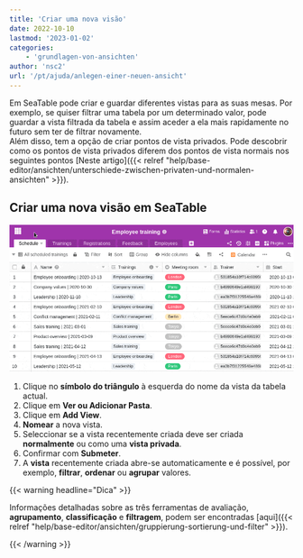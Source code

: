 ```yaml
---
title: 'Criar uma nova visão'
date: 2022-10-10
lastmod: '2023-01-02'
categories:
    - 'grundlagen-von-ansichten'
author: 'nsc2'
url: '/pt/ajuda/anlegen-einer-neuen-ansicht'
---
```


Em SeaTable pode criar e guardar diferentes vistas para as suas mesas. Por exemplo, se quiser filtrar uma tabela por um determinado valor, pode guardar a vista filtrada da tabela e assim aceder a ela mais rapidamente no futuro sem ter de filtrar novamente.  
Além disso, tem a opção de criar pontos de vista privados. Pode descobrir como os pontos de vista privados diferem dos pontos de vista normais nos seguintes pontos [Neste artigo]({{< relref "help/base-editor/ansichten/unterschiede-zwischen-privaten-und-normalen-ansichten" >}}).

## Criar uma nova visão em SeaTable

![Criar uma nova visão](images/creation-of-a-new-view-1.gif)

1. Clique no **símbolo do triângulo** à esquerda do nome da vista da tabela actual.
2. Clique em **Ver ou Adicionar Pasta**.
3. Clique em **Add View**.
4. **Nomear** a nova vista.
5. Seleccionar se a vista recentemente criada deve ser criada **normalmente** ou como uma **vista privada**.
6. Confirmar com **Submeter**.
7. A **vista** recentemente criada abre-se automaticamente e é possível, por exemplo, **filtrar**, **ordenar** ou **agrupar** valores.

{{< warning  headline="Dica" >}}

Informações detalhadas sobre as três ferramentas de avaliação, **agrupamento**, **classificação** e **filtragem**, podem ser encontradas [aqui]({{< relref "help/base-editor/ansichten/gruppierung-sortierung-und-filter" >}}).

{{< /warning >}}
